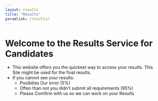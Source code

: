 ```yaml
---
layout: results
title: "Results"
paramlink: /results/
---
```



# Welcome to the Results Service for Candidates

- This website offers you the quickest way to access your results. This Site might be used for the final results.
- if you cannot see your results:
    - Posibilies Our error (5%)
    - Often than not you didn't submit all requirements (95%)
    - Please Comfirm with us so we can work on your Results
